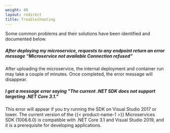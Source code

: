 ```yaml
---
weight: 40
layout: redirect
title: Troubleshooting
---
```


Some common problems and their solutions have been identified and documented below.

##### After deploying my microservice, requests to any endpoint return an error message “Microservice not available Connection refused”

After uploading the microservice, the internal deployment and container run may take a couple of minutes. Once completed, the error message will disappear.

##### I get a message error saying "The current .NET SDK does not support targeting .NET Core 3.1."

This error will appear if you try running the SDK on Visual Studio 2017 or lower. The current version of the {{< product-name-1 >}} Microservices SDK (1006.6.0) is compatible with .NET Core 3.1 and Visual Studio 2019, and it is a prerequisite for developing applications.
